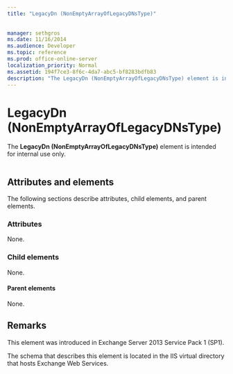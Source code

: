 ```yaml
---
title: "LegacyDn (NonEmptyArrayOfLegacyDNsType)"
 
 
manager: sethgros
ms.date: 11/16/2014
ms.audience: Developer
ms.topic: reference
ms.prod: office-online-server
localization_priority: Normal
ms.assetid: 194f7ce3-8f6c-4da7-abc5-bf8283bdfb83
description: "The LegacyDn (NonEmptyArrayOfLegacyDNsType) element is intended for internal use only."
---
```


# LegacyDn (NonEmptyArrayOfLegacyDNsType)

The **LegacyDn (NonEmptyArrayOfLegacyDNsType)** element is intended for internal use only. 
  
```

```

## Attributes and elements

The following sections describe attributes, child elements, and parent elements.
  
### Attributes

None.
  
### Child elements

None.
  
#### Parent elements

None.
  
## Remarks

This element was introduced in Exchange Server 2013 Service Pack 1 (SP1).
  
The schema that describes this element is located in the IIS virtual directory that hosts Exchange Web Services.
  

